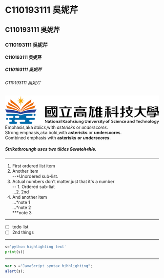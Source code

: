 # C110193111 吳妮芹  
## C110193111 吳妮芹  
### C110193111 吳妮芹  
#### C110193111 吳妮芹  
##### C110193111 吳妮芹  
###### C110193111 吳妮芹  
![NKUST](nkust.png '高科大')  
Emphasis,aka *italics*,with *asterisks* or *underscores*.  
Strong emphasis,aka bold,with **asterisks** or **underscores**.  
Combined emphasis with **asterisks** **or** ***underscores***.  
##### Strikethroungh uses two tildes ~~Scratch this~~.  
---
1. First ordered list item
2. Another item  
  --*Unordered sub-list.
3. Actual numbers don't matter,just that it's a number  
  -- 1. Ordered sub-liat  
  ...2. 2nd
4. And another item  
  ...*note 1  
  ...*note 2  
  ***note 3  
---
- [ ] todo list
- [ ] 2nd things  
---
```python code
s='python highlighting text'
print(s)|
```
---
```javascript code
var s ="JavaScript syntax hihhlighting";
alert(s);
```

